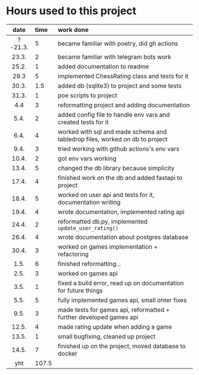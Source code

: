 # Hours used to this project

| date  | time | work done  |
| :----:|:-----| :-----|
| ?-21.3. | 5  | became familiar with poetry, did gh actions |
| 23.3. | 2    | became familiar with telegram bots work|
| 25.2. | 1    | added documentation to readme |
| 29.3  | 5    | implemented ChessRating class and tests for it |
| 30.3. | 1.5  | added db (sqlite3) to project and some tests |
| 31.3. | 1    | poe scripts to project |
| 4.4   | 3    | reformatting project and adding documentation |
| 5.4.  | 2    | added config file to handle env vars and created tests for it |
| 6.4.  | 4    | worked with sql and made schema and tabledrop files, worked on db to project |
| 9.4.  | 3    | tried working with github actions's env vars |
| 10.4. | 2    | got env vars working |
| 13.4. | 5    | changed the db library because simplicity |
| 17.4. | 4    | finished work on the db and added fastapi to project |
| 18.4. | 5    | worked on user api and tests for it, documentation writing |
| 19.4. | 4    | wrote documentation, implemented rating api |
| 24.4. | 2    | reformatted db.py, implemented `update_user_rating()` |
| 26.4. | 4    | wrote documentation about postgres database |
| 30.4. | 3    | worked on games implementation + refactoring|
| 1.5.  | 6    | finished reformatting... |
| 2.5.  | 3    | worked on games api |
| 3.5. | 1    | fixed a build error, read up on documentation for future things |
| 5.5. | 5    | fully implemented games api, small ohter fixes |
| 9.5. | 3    | made tests for games api, reformatted + further developed games api |
| 12.5. | 4   | made rating update when adding a game |
| 13.5. | 1   | small bugfixing, cleaned up project |
| 14.5. | 7   | finished up on the project, moved database to docker |
| yht   | 107.5 |  |
